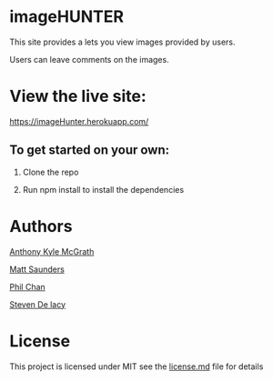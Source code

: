 # imageHUNTER

This site provides a lets you view images provided by users.

Users can leave comments on the images.

# View the live site:

https://imageHunter.herokuapp.com/

## To get started on your own:

1) Clone the repo

2) Run npm install to install the dependencies 

# Authors

[Anthony Kyle McGrath](https://github.com/anthony-kyle)

[Matt Saunders](https://github.com/itsmattsaunders)

[Phil Chan](https://github.com/phil-chan)

[Steven De lacy](https://github.com/steven-delacy)

# License

This project is licensed under MIT see the [license.md](license.md) file for details